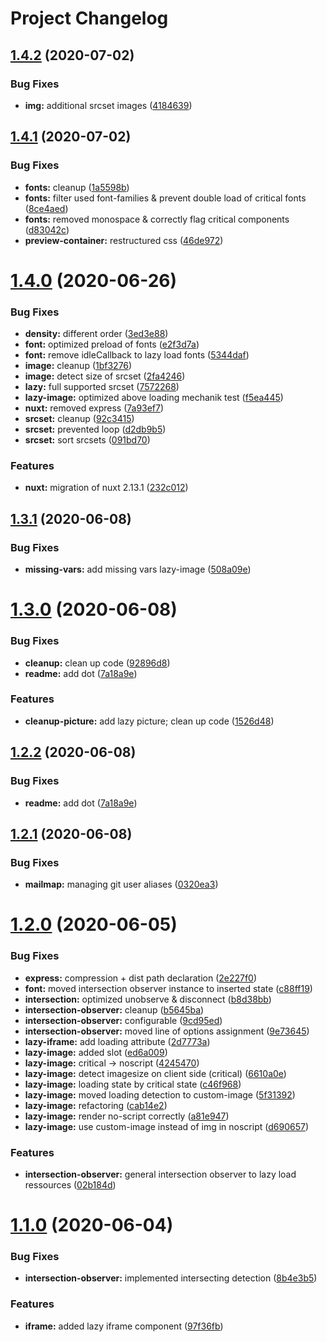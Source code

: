 # Project Changelog

## [1.4.2](https://github.com/GrabarzUndPartner/lazy-resources/compare/v1.4.1...v1.4.2) (2020-07-02)


### Bug Fixes

* **img:** additional srcset images ([4184639](https://github.com/GrabarzUndPartner/lazy-resources/commit/41846393b61eb8c6aa972adc9219910ed69ad6a0))

## [1.4.1](https://github.com/GrabarzUndPartner/lazy-resources/compare/v1.4.0...v1.4.1) (2020-07-02)


### Bug Fixes

* **fonts:** cleanup ([1a5598b](https://github.com/GrabarzUndPartner/lazy-resources/commit/1a5598ba46e4e418b30f226bb27924ab052e233a))
* **fonts:** filter used font-families & prevent double load of critical fonts ([8ce4aed](https://github.com/GrabarzUndPartner/lazy-resources/commit/8ce4aed1974af9c6627a388f99d0e8da1a5855af))
* **fonts:** removed monospace & correctly flag critical components ([d83042c](https://github.com/GrabarzUndPartner/lazy-resources/commit/d83042cfc4ba1a28058bb510e1f884e8f57a3fdc))
* **preview-container:** restructured css ([46de972](https://github.com/GrabarzUndPartner/lazy-resources/commit/46de972f39013e07b1d09a33ddc037b3e794b0bc))

# [1.4.0](https://github.com/GrabarzUndPartner/lazy-resources/compare/v1.3.1...v1.4.0) (2020-06-26)


### Bug Fixes

* **density:** different order ([3ed3e88](https://github.com/GrabarzUndPartner/lazy-resources/commit/3ed3e882aaeb636ef79574f395defec8c14e85e4))
* **font:** optimized preload of fonts ([e2f3d7a](https://github.com/GrabarzUndPartner/lazy-resources/commit/e2f3d7a4b04770956ce189fc5a53eaa1e82606fa))
* **font:** remove idleCallback to lazy load fonts ([5344daf](https://github.com/GrabarzUndPartner/lazy-resources/commit/5344dafba7a2db1e79f2d5aaf56c6a236ab67824))
* **image:** cleanup ([1bf3276](https://github.com/GrabarzUndPartner/lazy-resources/commit/1bf32761ed9571827b613fd54990020d2382c833))
* **image:** detect size of srcset ([2fa4246](https://github.com/GrabarzUndPartner/lazy-resources/commit/2fa4246731d9c19469db9539eb6800eb72b62668))
* **lazy:** full supported srcset ([7572268](https://github.com/GrabarzUndPartner/lazy-resources/commit/7572268520b500c17b46a06d1a8658f216b6ab1b))
* **lazy-image:** optimized above loading mechanik test ([f5ea445](https://github.com/GrabarzUndPartner/lazy-resources/commit/f5ea445a52d3b83cd8a239f9eed987dae14c3c1c))
* **nuxt:** removed express ([7a93ef7](https://github.com/GrabarzUndPartner/lazy-resources/commit/7a93ef713a48af2329d7fff542370527938214d1))
* **srcset:** cleanup ([92c3415](https://github.com/GrabarzUndPartner/lazy-resources/commit/92c3415d9dba87e3b1cac999ce2ba3a7698b47f2))
* **srcset:** prevented loop ([d2db9b5](https://github.com/GrabarzUndPartner/lazy-resources/commit/d2db9b5cdf682112b667af875883dbe3dbf324d1))
* **srcset:** sort srcsets ([091bd70](https://github.com/GrabarzUndPartner/lazy-resources/commit/091bd705004b83cc1ffde91ef6ba04db643bc10b))


### Features

* **nuxt:** migration of nuxt 2.13.1 ([232c012](https://github.com/GrabarzUndPartner/lazy-resources/commit/232c0122e0cca872188e9805a2fbf8e2987cb0e7))

## [1.3.1](https://github.com/GrabarzUndPartner/lazy-resources/compare/v1.3.0...v1.3.1) (2020-06-08)


### Bug Fixes

* **missing-vars:** add missing vars lazy-image ([508a09e](https://github.com/GrabarzUndPartner/lazy-resources/commit/508a09e48c54ff95f915da23bf68363c54e95e7c))

# [1.3.0](https://github.com/GrabarzUndPartner/lazy-resources/compare/v1.2.1...v1.3.0) (2020-06-08)


### Bug Fixes

* **cleanup:** clean up code ([92896d8](https://github.com/GrabarzUndPartner/lazy-resources/commit/92896d8fce3149dfd950d306cd8c2e3ce04f005c))
* **readme:** add dot ([7a18a9e](https://github.com/GrabarzUndPartner/lazy-resources/commit/7a18a9efab1b698c8e6529b8e696e340588b51ce))


### Features

* **cleanup-picture:** add lazy picture; clean up code ([1526d48](https://github.com/GrabarzUndPartner/lazy-resources/commit/1526d48f1b4ae016d332fda029f541b272a581e6))

## [1.2.2](https://github.com/GrabarzUndPartner/lazy-resources/compare/v1.2.1...v1.2.2) (2020-06-08)


### Bug Fixes

* **readme:** add dot ([7a18a9e](https://github.com/GrabarzUndPartner/lazy-resources/commit/7a18a9efab1b698c8e6529b8e696e340588b51ce))

## [1.2.1](https://github.com/GrabarzUndPartner/lazy-resources/compare/v1.2.0...v1.2.1) (2020-06-08)


### Bug Fixes

* **mailmap:** managing git user aliases ([0320ea3](https://github.com/GrabarzUndPartner/lazy-resources/commit/0320ea39906856e06aa67b2a203544881ab9b878))

# [1.2.0](https://github.com/GrabarzUndPartner/lazy-resources/compare/v1.1.0...v1.2.0) (2020-06-05)


### Bug Fixes

* **express:** compression + dist path declaration ([2e227f0](https://github.com/GrabarzUndPartner/lazy-resources/commit/2e227f0475e3f679abaae89fa051e9f0a2eb945c))
* **font:** moved intersection observer instance to inserted state ([c88ff19](https://github.com/GrabarzUndPartner/lazy-resources/commit/c88ff19403b9e080cd6189816a2bef3a1e760dd3))
* **intersection:** optimized unobserve & disconnect ([b8d38bb](https://github.com/GrabarzUndPartner/lazy-resources/commit/b8d38bbbd1f8053b08b8210eff2c5142105f82a5))
* **intersection-observer:** cleanup ([b5645ba](https://github.com/GrabarzUndPartner/lazy-resources/commit/b5645ba9ff1889333243b32600395ab177e49841))
* **intersection-observer:** configurable ([9cd95ed](https://github.com/GrabarzUndPartner/lazy-resources/commit/9cd95ed2a9aa8cc86c49a4106a18ab920e3bf14b))
* **intersection-observer:** moved line of options assignment ([9e73645](https://github.com/GrabarzUndPartner/lazy-resources/commit/9e73645e60ea560c2bf4beaa65dce1a801a18a73))
* **lazy-iframe:** add loading attribute ([2d7773a](https://github.com/GrabarzUndPartner/lazy-resources/commit/2d7773a80c935c45cafb8783e7eddd034beb9f03))
* **lazy-image:** added slot ([ed6a009](https://github.com/GrabarzUndPartner/lazy-resources/commit/ed6a009abdbc23a2201f0271e13c76737aef3a1a))
* **lazy-image:** critical -> noscript ([4245470](https://github.com/GrabarzUndPartner/lazy-resources/commit/42454703b0379f954a2dc617dbebf6d551882787))
* **lazy-image:** detect imagesize on client side (critical) ([6610a0e](https://github.com/GrabarzUndPartner/lazy-resources/commit/6610a0e78413ba0ebeed7640c5fa43df889e5ae6))
* **lazy-image:** loading state by critical state ([c46f968](https://github.com/GrabarzUndPartner/lazy-resources/commit/c46f9680cafbf0bd0d88d7a6c6a329db508fdbd8))
* **lazy-image:** moved loading detection to custom-image ([5f31392](https://github.com/GrabarzUndPartner/lazy-resources/commit/5f31392ed7bfd008b46aa8e9c3e839a8e20be72e))
* **lazy-image:** refactoring ([cab14e2](https://github.com/GrabarzUndPartner/lazy-resources/commit/cab14e2ed87478a7b6e15a8dfade9bea7428b061))
* **lazy-image:** render no-script correctly ([a81e947](https://github.com/GrabarzUndPartner/lazy-resources/commit/a81e947c375012b9181e086859e2ec345738278a))
* **lazy-image:** use custom-image instead of img in noscript ([d690657](https://github.com/GrabarzUndPartner/lazy-resources/commit/d690657fcc4be7191f3c88ff99d628f3929b89b5))


### Features

* **intersection-observer:** general intersection observer to lazy load ressources ([02b184d](https://github.com/GrabarzUndPartner/lazy-resources/commit/02b184dd279c19c065421c04b9268f1166550a24))

# [1.1.0](https://github.com/GrabarzUndPartner/lazy-resources/compare/v1.0.0...v1.1.0) (2020-06-04)


### Bug Fixes

* **intersection-observer:** implemented intersecting detection ([8b4e3b5](https://github.com/GrabarzUndPartner/lazy-resources/commit/8b4e3b58455f373212288f02b437b84af21fc4a6))


### Features

* **iframe:** added lazy iframe component ([97f36fb](https://github.com/GrabarzUndPartner/lazy-resources/commit/97f36fbc13e42fe39937a29f53964b9162b76896))
